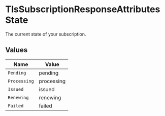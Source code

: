 # TlsSubscriptionResponseAttributesState

The current state of your subscription.


## Values

| Name         | Value        |
| ------------ | ------------ |
| `Pending`    | pending      |
| `Processing` | processing   |
| `Issued`     | issued       |
| `Renewing`   | renewing     |
| `Failed`     | failed       |